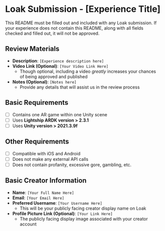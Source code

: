 # Loak Submission - [Experience Title]
This README must be filled out and included with any Loak submission. If your experience does not contain this README, along with all fields checked and filled out, it will not be approved.

## Review Materials
 - **Description**: `[Experience description here]`
 - **Video Link (Optional)**:  `[Your Video Link Here]`
	 - Though optional, including a video *greatly* increases your chances of being approved and published
 - **Notes (Optional)**: `[Notes here]`
	 - Provide any details that will assist us in the review process

## Basic Requirements

 - [ ] Contains one AR game within one Unity scene
 - [ ] Uses **Lightship ARDK version > 2.3.1**
 - [ ] Uses **Unity version > 2021.3.9f** 

## Other Requirements 

- [ ] Compatible with iOS and Android
- [ ] Does not make any external API calls
- [ ] Does not contain profanity, excessive gore, gambling, etc.

## Basic Creator Information

- **Name**: `[Your Full Name Here]`
- **Email**: `[Your Email Here]`
- **Preferred Username**: `[Your Username Here]`
	- This will be your publicly facing creator display name on Loak
- **Profile Picture Link (Optional)**: `[Your Link Here]`
	- The publicly facing display image associated with your creator account
